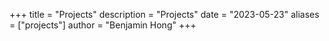 +++
title = "Projects"
description = "Projects"
date = "2023-05-23"
aliases = ["projects"]
author = "Benjamin Hong"
+++